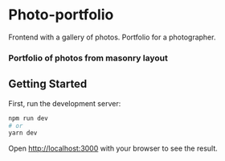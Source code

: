 # Photo-portfolio
Frontend with a gallery of photos. Portfolio for a photographer.

### Portfolio of photos from masonry layout

## Getting Started

First, run the development server:

```bash
npm run dev
# or
yarn dev
```

Open [http://localhost:3000](http://localhost:3000) with your browser to see the result.
